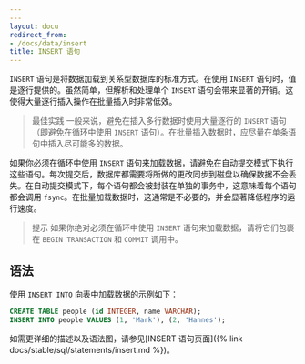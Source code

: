```yaml
---
---
layout: docu
redirect_from:
- /docs/data/insert
title: INSERT 语句
---
```


`INSERT` 语句是将数据加载到关系型数据库的标准方式。在使用 `INSERT` 语句时，值是逐行提供的。虽然简单，但解析和处理单个 `INSERT` 语句会带来显著的开销。这使得大量逐行插入操作在批量插入时非常低效。

> 最佳实践 一般来说，避免在插入多行数据时使用大量逐行的 `INSERT` 语句（即避免在循环中使用 `INSERT` 语句）。在批量插入数据时，应尽量在单条语句中插入尽可能多的数据。

如果你必须在循环中使用 `INSERT` 语句来加载数据，请避免在自动提交模式下执行这些语句。每次提交后，数据库都需要将所做的更改同步到磁盘以确保数据不会丢失。在自动提交模式下，每个语句都会被封装在单独的事务中，这意味着每个语句都会调用 `fsync`。在批量加载数据时，这通常是不必要的，并会显著降低程序的运行速度。

> 提示 如果你绝对必须在循环中使用 `INSERT` 语句来加载数据，请将它们包裹在 `BEGIN TRANSACTION` 和 `COMMIT` 调用中。

## 语法

使用 `INSERT INTO` 向表中加载数据的示例如下：

```sql
CREATE TABLE people (id INTEGER, name VARCHAR);
INSERT INTO people VALUES (1, 'Mark'), (2, 'Hannes');
```

如需更详细的描述以及语法图，请参见[INSERT 语句页面]({% link docs/stable/sql/statements/insert.md %})。